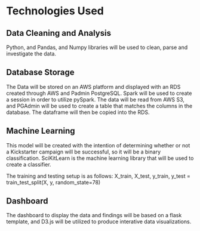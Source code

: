 # Technologies Used

## Data Cleaning and Analysis
Python, and Pandas, and Numpy libraries will be used to clean, parse and investigate the data.

## Database Storage
The Data will be stored on an AWS platform and displayed with an RDS created through AWS and Padmin PostgreSQL. Spark will be used to create a session in order to utilize pySpark. The data will be read from AWS S3, and PGAdmin will be used to create a table that matches the columns in the database. The dataframe will then be copied into the RDS.

## Machine Learning
This model will be created with the intention of determining whether or not a Kickstarter campaign will be successful, so it will be a binary classification. SciKitLearn is the machine learning library that will be used to create a classifier. 

The training and testing setup is as follows: 
X_train, X_test, y_train, y_test = train_test_split(X, y, random_state=78)

## Dashboard 
The dashboard to display the data and findings will be based on a flask template, and D3.js will be utilized to produce interative data visualizations.
